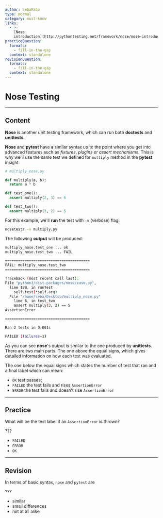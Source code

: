 ```yaml
---
author: SebaRaba
type: normal
category: must-know
links:
  - >-
    [Nose
    introduction](http://pythontesting.net/framework/nose/nose-introduction/){website}
practiceQuestion:
  formats:
    - fill-in-the-gap
  context: standalone
revisionQuestion:
  formats:
    - fill-in-the-gap
  context: standalone
---
```


# Nose Testing


---

## Content

**Nose** is another unit testing framework, which can run both **doctests** and **unittests**.

**Nose** and **pytest** have a similar syntax up to the point where you get into advanced features such as *fixtures*, *plugins* or *assert mechanisms*. This is why we'll use the same test we defined for `multiply` method in the **pytest** insight:

```python
# multiply_nose.py

def multiply(a, b):
  return a * b

def test_one():
  assert multiply(2, 3) == 6

def test_two():
  assert multiply(3, 2) == 5
```

For this example, we'll **run** the test with `-v` (verbose) flag:

```bash
nosetests -v multiply.py
```

The following **output** will be produced:

```bash
multiply_nose.test_one ... ok
multiply_nose.test_two ... FAIL

=======================================
FAIL: multiply_nose.test_two
=======================================

Traceback (most recent call last):
File "python3/dist-packages/nose/case.py",
  line 198, in runTest
    self.test(*self.arg)
  File "/home/seba/Desktop/multiply_nose.py"
    line 8, in test_two
    assert multiply(3, 2) == 5
AssertionError

=======================================

Ran 2 tests in 0.001s

FAILED (failures=1)
```

As you can see **nose**'s output is similar to the one produced by **unittests**. There are two main parts. The one above the equal signs, which gives detailed information on how each test was evaluated.

The one below the equal signs which states the number of test that ran and a final label which can mean:

- `OK` test passes;
- `FAILED` the test fails and rises `AssertionError`
- `ERROR` the test fails and doesn't rise `AssertionError`


---

## Practice

What will be the test label if an `AssertionError` is thrown?

???

- `FAILED`
- `ERROR`
- `OK`


---

## Revision

In terms of basic syntax, `nose` and `pytest` are

???

- similar
- small differences
- not at all alike
